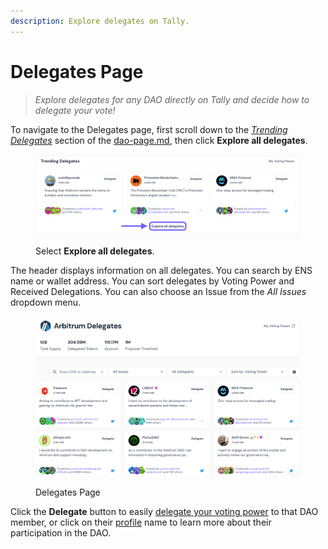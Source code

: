 ```yaml
---
description: Explore delegates on Tally.
---
```


# Delegates Page

> _Explore delegates for any DAO directly on Tally and decide how to delegate your vote!_

To navigate to the Delegates page, first scroll down to the [_Trending Delegates_](https://docs.tally.xyz/knowledge-base/navigating-the-tally-platform/dao-page#trending-delegates) section of the [dao-page.md](dao-page.md "mention"), then click **Explore all delegates**.

<figure><img src="../../.gitbook/assets/Screenshot 2023-08-25 at 3.12.07 pm.png" alt=""><figcaption><p>Select <strong>Explore all delegates</strong>.</p></figcaption></figure>

The header displays information on all delegates. You can search by ENS name or wallet address. You can sort delegates by Voting Power and Received Delegations. You can also choose an Issue from the _All Issues_ dropdown menu.

<figure><img src="../../.gitbook/assets/Screenshot 2023-08-25 at 3.18.03 pm.png" alt=""><figcaption><p>Delegates Page</p></figcaption></figure>

Click the **Delegate** button to easily [delegate your voting power](../delegations-on-tally/delegating-voting-power/) to that DAO member, or click on their [profile](tally-profile.md) name to learn more about their participation in the DAO.
